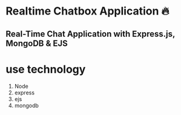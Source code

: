 # Realtime Chatbox Application 🔥

## Real-Time Chat Application with Express.js, MongoDB & EJS

# use technology

   1. Node
   2. express
   3. ejs
   4. mongodb